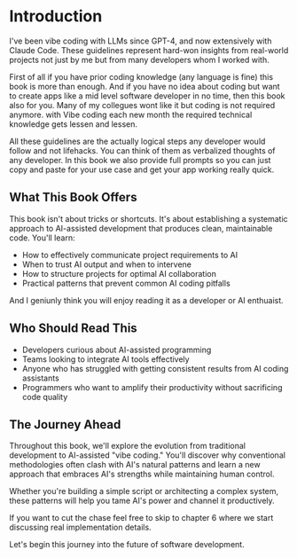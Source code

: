 # Introduction

I've been vibe coding with LLMs since GPT-4, and now extensively with Claude Code. These guidelines represent hard-won insights from real-world projects not just by me but from many developers whom I worked with. 

First of all if you have prior coding knowledge (any language is fine) this book is more than enough. And if you have no idea about coding but want to create apps like a mid level software developer in no time, then this book also for you.  Many of my collegues wont like it but coding is not required anymore.  with Vibe coding each new month the 
required technical knowledge gets lessen and lessen. 

All these guidelines are the actually logical steps any developer would follow and not lifehacks. You can think of them as verbalized thoughts of any developer. In this book we also provide full prompts so you can just copy and paste for your use case and get your app working really quick. 



## What This Book Offers

This book isn't about tricks or shortcuts. It's about establishing a systematic approach to AI-assisted development that produces clean, maintainable code. You'll learn:

- How to effectively communicate project requirements to AI
- When to trust AI output and when to intervene
- How to structure projects for optimal AI collaboration
- Practical patterns that prevent common AI coding pitfalls

And I geniunly think you will enjoy reading it as a developer or AI enthuaist.

## Who Should Read This

- Developers curious about AI-assisted programming
- Teams looking to integrate AI tools effectively
- Anyone who has struggled with getting consistent results from AI coding assistants
- Programmers who want to amplify their productivity without sacrificing code quality

## The Journey Ahead

Throughout this book, we'll explore the evolution from traditional development to AI-assisted "vibe coding." You'll discover why conventional methodologies often clash with AI's natural patterns and learn a new approach that embraces AI's strengths while maintaining human control.

Whether you're building a simple script or architecting a complex system, these patterns will help you tame AI's power and channel it productively.

If you want to cut the chase feel free to skip to chapter 6 where we start discussing real implementation details. 

Let's begin this journey into the future of software development.